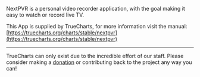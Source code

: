 NextPVR is a personal video recorder application, with the goal making it easy to watch or record live TV.

This App is supplied by TrueCharts, for more information visit the manual: [https://truecharts.org/charts/stable/nextpvr](https://truecharts.org/charts/stable/nextpvr)

---

TrueCharts can only exist due to the incredible effort of our staff.
Please consider making a [donation](https://truecharts.org/sponsor) or contributing back to the project any way you can!
